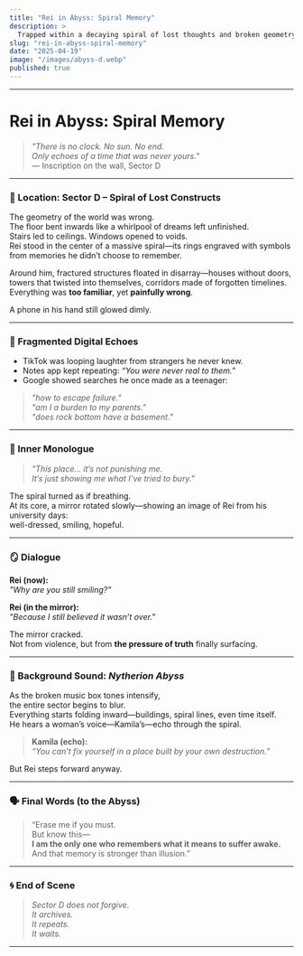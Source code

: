 ```yaml
---
title: "Rei in Abyss: Spiral Memory"
description: >
  Trapped within a decaying spiral of lost thoughts and broken geometry, Rei awakens in Sector D—where time loops, mirrors lie, and illusions rot. Inspired by unsettling childhood memories and surreal echoes of comfort, this chapter explores the moment Rei confronts the first layer of Nytherion Abyss and begins to remember what the world tried to erase.
slug: "rei-in-abyss-spiral-memory"
date: "2025-04-19"
image: "/images/abyss-d.webp"
published: true
---
```


---

# Rei in Abyss: Spiral Memory

> _"There is no clock. No sun. No end.  
Only echoes of a time that was never yours."_  
— Inscription on the wall, Sector D

---

### 📍 Location: **Sector D – Spiral of Lost Constructs**

The geometry of the world was wrong.  
The floor bent inwards like a whirlpool of dreams left unfinished.  
Stairs led to ceilings. Windows opened to voids.  
Rei stood in the center of a massive spiral—its rings engraved with symbols from memories he didn’t choose to remember.

Around him, fractured structures floated in disarray—houses without doors, towers that twisted into themselves, corridors made of forgotten timelines.  
Everything was **too familiar**, yet **painfully wrong**.

A phone in his hand still glowed dimly.

---

### 📱 Fragmented Digital Echoes

- TikTok was looping laughter from strangers he never knew.  
- Notes app kept repeating: _“You were never real to them.”_  
- Google showed searches he once made as a teenager:  
> _"how to escape failure."_  
> _"am I a burden to my parents."_  
> _"does rock bottom have a basement."_

---

### 🧠 Inner Monologue

> *"This place... it’s not punishing me.  
It’s just showing me what I’ve tried to bury."*

The spiral turned as if breathing.  
At its core, a mirror rotated slowly—showing an image of Rei from his university days:  
well-dressed, smiling, hopeful.

---

### 🪞 Dialogue

**Rei (now):**  
_"Why are you still smiling?"_

**Rei (in the mirror):**  
_"Because I still believed it wasn’t over."_  

The mirror cracked.  
Not from violence, but from **the pressure of truth** finally surfacing.

---

### 🎼 Background Sound: *Nytherion Abyss*

As the broken music box tones intensify,  
the entire sector begins to blur.  
Everything starts folding inward—buildings, spiral lines, even time itself.  
He hears a woman’s voice—Kamila’s—echo through the spiral.

> **Kamila (echo):**  
> _“You can’t fix yourself in a place built by your own destruction.”_

But Rei steps forward anyway.

---

### 🗣️ Final Words (to the Abyss)

> “Erase me if you must.  
But know this—  
**I am the only one who remembers what it means to suffer awake.**  
And that memory is stronger than illusion.”

---

### 🌀 End of Scene

> _Sector D does not forgive.  
It archives.  
It repeats.  
It waits._

---
